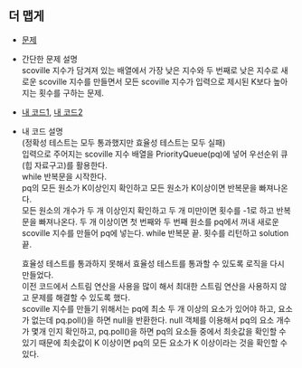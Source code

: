 ## 더 맵게
* [문제](https://programmers.co.kr/learn/courses/30/lessons/42626)  
* 간단한 문제 설명  
    scoville 지수가 담겨져 있는 배열에서 가장 낮은 지수와 두 번째로 낮은 지수로 새로운 scoville 지수를 만들면서 모든 scoville 지수가 입력으로 제시된 K보다 높아지는 횟수를 구하는 문제.
* [내 코드1](more_spice.java), [내 코드2](more_spice2.java)  
* 내 코드 설명  
    (정확성 테스트는 모두 통과했지만 효율성 테스트는 모두 실패)  
    입력으로 주어지는 scoville 지수 배열을 PriorityQueue(pq)에 넣어 우선순위 큐(힙 자료구고)를 활용한다.  
    while 반복문을 시작한다.  
    pq의 모든 원소가 K이상인지 확인하고 모든 원소가 K이상이면 반복문을 빠져나온다.  
    모든 원소의 개수가 두 개 이상인지 확인하고 두 개 미만이면 횟수를 -1로 하고 반복문을 빠져나온다.
    두 개 이상이면 첫 번째와 두 번째 원소를 pq에서 꺼내 새로운 scoville 지수를 만들어 pq에 넣는다.
    while 반복문 끝.
    횟수를 리턴하고 solution 끝.  

    효율성 테스트를 통과하지 못해서 효율성 테스트를 통과할 수 있도록 로직을 다시 만들었다.  
    이전 코드에서 스트림 연산을 사용을 많이 해서 최대한 스트림 연산을 사용하지 않고 문제를 해결할 수 있도록 했다.  
    scoville 지수를 만들기 위해서는 pq에 최소 두 개 이상의 요소가 있어야 하고, 요소가 없는데 pq.poll()을 하면 null을 반환한다. null 객체를 이용해서 pq의 요소 개수가 몇개 인지 확인하고, pq.poll()을 하면 pq의 요소들 중에서 최솟값을 확인할 수 있기 때문에 최솟값이 K 이상이면 pq의 모든 요소가 K 이상이라는 것을 확인할 수 있다.   
